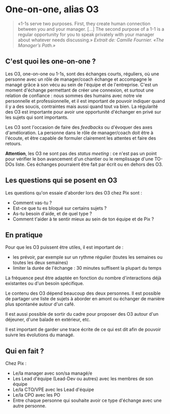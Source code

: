 # One-on-one, alias O3

> «1-1s serve two purposes. First, they create human connection between you and your manager. [...] The second purpose of a 1-1 is a regular opportunity for you to speak privately with your manager about whatever needs discussing.»
_Extrait de: Camille Fournier. «The Manager’s Path.»_

## C'est quoi les one-on-one ? 

Les O3, one-on-one ou 1-1s, sont des échanges courts, réguliers, où une personne avec un rôle de manager/coach échange et accompagne le managé grâce à son vécu au sein de l'équipe et de l'entreprise.
C'est un moment d'échange permettant de créer une connexion, et surtout une relation de confiance : nous sommes des humains avec notre vie personnelle et professionnelle, et il est important de pouvoir indiquer quand il y a des soucis, contraintes mais aussi quand tout va bien.
La régularité des O3 est importante pour avoir une opportunité d'échanger en privé sur les sujets qui sont importants.

Les O3 sont l'occasion de faire des _feedbacks_ ou d'évoquer des axes d'amélioration.
La personne dans le rôle de manager/coach doit être à l'écoute, et être capable de formuler clairement les attentes et faire des retours.

**Attention**, les O3 ne sont pas des _status meeting_ : ce n'est pas un point pour vérifier le bon avancement d'un chantier ou le remplissage d'une TO-DOs liste. Ces échanges pourraient être fait par écrit ou en dehors des O3.

## Les questions qui se posent en O3

Les questions qu'on essaie d'aborder lors des O3 chez Pix sont : 
* Comment vas-tu ? 
* Est-ce que tu es bloqué sur certains sujets ?
* As-tu besoin d'aide, et de quel type ? 
* Comment t'aider à te sentir mieux au sein de ton équipe et de Pix ?

## En pratique

Pour que les O3 puissent être utiles, il est important de : 
* les prévoir, par exemple sur un rythme régulier (toutes les semaines ou toutes les deux semaines)
* limiter la durée de l'échange : 30 minutes suffisent la plupart du temps

La fréquence peut être adaptée en fonction du nombre d'interactions déjà existantes ou d'un besoin spécifique.

Le contenu des O3 dépend beaucoup des deux personnes. Il est possible de partager une liste de sujets à aborder en amont ou échanger de manière plus spontanée autour d'un café.

Il est aussi possible de sortir du cadre pour proposer des O3 autour d'un déjeuner, d'une balade en extérieur, etc.

Il est important de garder une trace écrite de ce qui est dit afin de pouvoir suivre les évolutions du managé.

## Qui en fait ?

Chez Pix : 
* Le/la manager avec son/sa managé/e
* Les Lead d'équipe (Lead-Dev ou autres) avec les membres de son équipe
* Le/la CTO/VPE avec les Lead d'équipe
* Le/la CPO avec les PO
* Entre chaque personne qui souhaite avoir ce type d'échange avec une autre personne.
